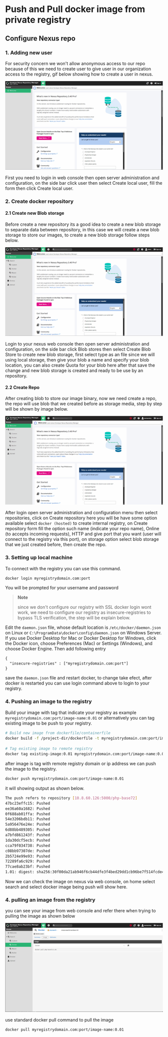 # Push and Pull docker image from private registry

## Configure Nexus repo

### 1. Adding new user

For security concern we won't allow anonymous access to our repo because of this we need to create user to give user in our organization access to the registry, gif below showing how to create a user in nexus.

![create user](/images/nexus-createuser.gif)

First you need to login in web console then open server administration and configuration, on the side bar click user then select Create local user, fill the form then click Create local user.

### 2. Create docker repository

#### 2.1 Create new Blob storage

Before create a new repository its a good idea to create a new blob storage to separate data between repository, in this case we will create a new blob storage to store our images, to create a new blob storage follow steps below.

![create blob](/images/nexus-blob.gif)

Login to your nexus web console then open server administration and configuration, on the side bar click Blob stores then select Create Blob Store to create new blob storage, first select type as an file since we will using local storage, then give your blob a name and specify your blob location, you can also create Quota for your blob here after that save the change and new blob storage is created and ready to be use by an repository.

#### 2.2 Create Repo

After creating blob to store our image binary, now we need create a repo, the repo will use blob that we created before as storage media, step by step will be shown by image below.

![create repo](/images/nexus-newrepo.gif)

After login open server administration and configuration menu then select repositories, click on Create repository here you will be have some option available select `docker (hosted)` to create internal registry, on Create repository form fill the option such name (indicate your repo name), Online (to accepts incoming requests), HTTP and give port that you want (user will connect to the registry via this port), on storage option select blob storage that we just created before, then create the repo.

### 3. Setting up local machine

To connect with the registry you can use this command.

```bash
docker login myregistrydomain.com:port
```

You will be prompted for your username and password

> **Note**
>
> since we don't configure our registry with SSL docker login wont work, we need to configure our registry as insecure-registries to bypass TLS verification, the step will be explain below.

Edit the `daemon.json` file, whose default location is `/etc/docker/daemon.json` on Linux or `C:\ProgramData\docker\config\daemon.json` on Windows Server. If you use Docker Desktop for Mac or Docker Desktop for Windows, click the Docker icon, choose Preferences (Mac) or Settings (Windows), and choose Docker Engine. Then add following entry

```config
{
  "insecure-registries" : ["myregistrydomain.com:port"]
}
```

save the `daemon.json` file and restart docker, to change take efect, after docker is restarted you can use login command above to login to your registry.

### 4. Pushing an image to the registry

Build your image  with tag that indicate your registry as example `myregistrydomain.com:port/image-name:0.01`
or alternatively you can tag existing image to be push to your registry.

```bash
# Build new image from dockerfile/containerfile
docker build -f /project-dir/dockerfile -t myregistrydomain.com:port/image-name:0.01 .

# Tag existing image to remote registry
docker tag existing-image:0.01 myregistrydomain.com:port/image-name:0.01
```

after image is tag with remote registry domain or ip address we can push the image to the registry.

```bash
docker push myregistrydomain.com:port/image-name:0.01
```

it will showing output as shown below.

```bash
The push refers to repository [10.8.60.126:5000/php-base72]
47bc23effc15: Pushed 
ee36a60a1682: Pushed 
0f688ab01ffa: Pushed 
54e3206bdb11: Pushed 
5a956476e24e: Pushed 
6d88bb489305: Pushed 
a7bfd861243f: Pushed 
1da30dcf5ecb: Pushed 
cca79f034738: Pushed 
c08bb97307de: Pushed 
2b5724e99e93: Pushed 
72289fa6c929: Pushed 
77cae8ab23bf: Pushed 
1.01: digest: sha256:30f00da21ab946f6cb44dfe3f4bed29dd1cb96be7f514fcde4810602418e47ae size: 3041
```

Now we can check the image on nexus via web console, on home select search and select docker image being push will show here.

### 4. pulling an image from the registry

you can see your image from web console and refer there when trying to pulling the image as shown below

![image registry](/images/image-registry.png)

use standard docker pull command to pull the image

```bash
docker pull myregistrydomain.com:port/image-name:0.01
```
